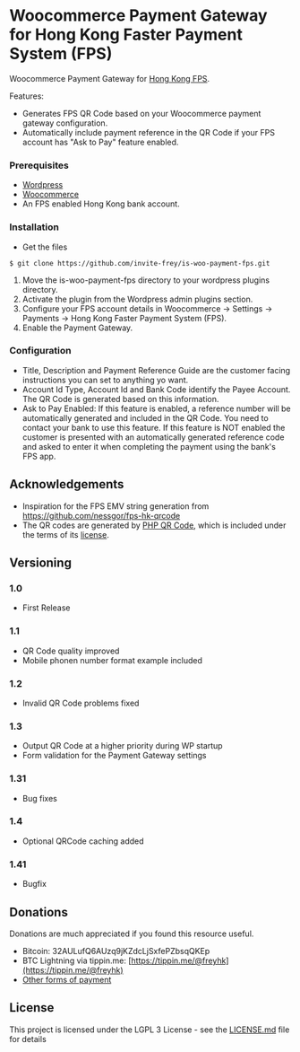 # Woocommerce Payment Gateway for Hong Kong Faster Payment System (FPS)

Woocommerce Payment Gateway for [Hong Kong FPS](https://www.hkma.gov.hk/eng/key-functions/international-financial-centre/financial-market-infrastructure/faster-payment-system-fps/). 

Features:

* Generates FPS QR Code based on your Woocommerce payment gateway configuration.
* Automatically include payment reference in the QR Code if your FPS account has "Ask to Pay" feature enabled.

### Prerequisites

* [Wordpress](https://wordpress.org/download/)
* [Woocommerce](https://woocommerce.com)
* An FPS enabled Hong Kong bank account.

### Installation

* Get the files 

```
$ git clone https://github.com/invite-frey/is-woo-payment-fps.git
```

1. Move the is-woo-payment-fps directory to your wordpress plugins directory.
2. Activate the plugin from the Wordpress admin plugins section.
3. Configure your FPS account details in Woocommerce -> Settings -> Payments -> Hong Kong Faster Payment System (FPS).
4. Enable the Payment Gateway.

### Configuration

* Title, Description and Payment Reference Guide are the customer facing instructions you can set to anything yo want.
* Account Id Type, Account Id and Bank Code identify the Payee Account. The QR Code is generated based on this information.
* Ask to Pay Enabled: If this feature is enabled, a reference number will be automatically generated and included in the QR Code. You need to contact your bank to use this feature. If this feature is NOT enabled the customer is presented with an automatically generated reference code and asked to enter it when completing the payment using the bank's FPS app. 

## Acknowledgements

* Inspiration for the FPS EMV string generation from https://github.com/nessgor/fps-hk-qrcode
* The QR codes are generated by [PHP QR Code](https://sourceforge.net/projects/phpqrcode/), which is included under the terms of its [license](https://sourceforge.net/p/phpqrcode/git/ci/master/tree/LICENSE). 

## Versioning

### 1.0
* First Release

### 1.1
* QR Code quality improved
* Mobile phonen number format example included

### 1.2
* Invalid QR Code problems fixed

### 1.3
* Output QR Code at a higher priority during WP startup
* Form validation for the Payment Gateway settings

### 1.31
* Bug fixes

### 1.4
* Optional QRCode caching added

### 1.41
* Bugfix

## Donations

Donations are much appreciated if you found this resource useful. 

* Bitcoin: 32AULufQ6AUzq9jKZdcLjSxfePZbsqQKEp
* BTC Lightning via tippin.me: [https://tippin.me/@freyhk](https://tippin.me/@freyhk)
* [Other forms of payment](https://frey.hk/#donations)

## License

This project is licensed under the LGPL 3 License - see the [LICENSE.md](LICENSE.md) file for details